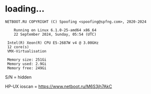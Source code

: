 # loading...
```
NETBOOT.RU COPYRIGHT (C) Spoofing <spoofing@spfng.com>, 2020-2024

	Running on Linux 6.1.0-25-amd64 x86_64
	22 September 2024, Sunday, 05:54 (UTC)

 Intel(R) Xeon(R) CPU E5-2687W v4 @ 3.00GHz
 12 core(s)
 VMX-Virtualisation

 Memory size: 251Gi
 Memory used: 2.9Gi
 Memory free: 249Gi
```
S/N = hidden

HP-UX ioscan = https://www.netboot.ru/M6S3jh7AkC
